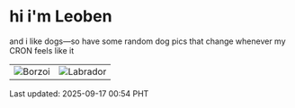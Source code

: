 # hi i'm Leoben

and i like dogs—so have some random dog pics that change whenever my CRON feels like it

|  |  |
|--------|----------|
| ![Borzoi](https://random-dog-vercel.vercel.app/api/random-borzoi?v=1758041675) | ![Labrador](https://random-dog-vercel.vercel.app/api/random-labrador?v=1758041675) |

Last updated: 2025-09-17 00:54 PHT
